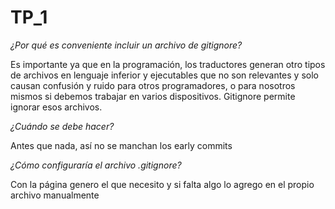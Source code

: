 # TP_1

*¿Por qué es conveniente incluir un archivo de gitignore?*

Es importante ya que en la programación, los traductores generan otro tipos de archivos en lenguaje inferior y ejecutables que no son relevantes y solo causan confusión y ruido para otros programadores, o para nosotros mismos si debemos trabajar en varios dispositivos. Gitignore permite ignorar esos archivos.

_¿Cuándo se debe hacer?_

Antes que nada, así no se manchan los early commits

*¿Cómo configuraría el archivo .gitignore?*

Con la página genero el que necesito y si falta algo lo agrego en el propio archivo manualmente